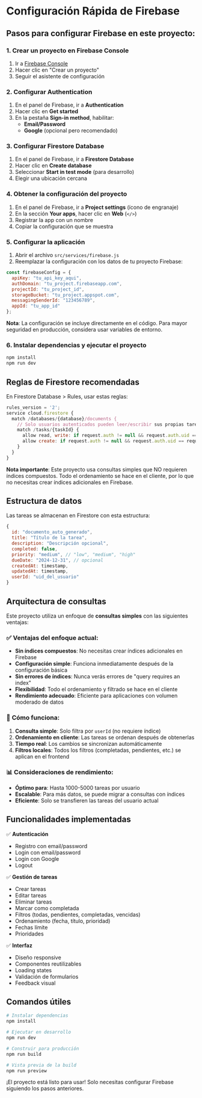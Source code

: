 # Configuración Rápida de Firebase

## Pasos para configurar Firebase en este proyecto:

### 1. Crear un proyecto en Firebase Console
1. Ir a [Firebase Console](https://console.firebase.google.com/)
2. Hacer clic en "Crear un proyecto"
3. Seguir el asistente de configuración

### 2. Configurar Authentication
1. En el panel de Firebase, ir a **Authentication**
2. Hacer clic en **Get started**
3. En la pestaña **Sign-in method**, habilitar:
   - **Email/Password**
   - **Google** (opcional pero recomendado)

### 3. Configurar Firestore Database
1. En el panel de Firebase, ir a **Firestore Database**
2. Hacer clic en **Create database**
3. Seleccionar **Start in test mode** (para desarrollo)
4. Elegir una ubicación cercana

### 4. Obtener la configuración del proyecto
1. En el panel de Firebase, ir a **Project settings** (ícono de engranaje)
2. En la sección **Your apps**, hacer clic en **Web** (`</>`)
3. Registrar la app con un nombre
4. Copiar la configuración que se muestra

### 5. Configurar la aplicación
1. Abrir el archivo `src/services/firebase.js`
2. Reemplazar la configuración con los datos de tu proyecto Firebase:

```javascript
const firebaseConfig = {
  apiKey: "tu_api_key_aqui",
  authDomain: "tu_project.firebaseapp.com",
  projectId: "tu_project_id",
  storageBucket: "tu_project.appspot.com",
  messagingSenderId: "123456789",
  appId: "tu_app_id"
};
```

**Nota**: La configuración se incluye directamente en el código. Para mayor seguridad en producción, considera usar variables de entorno.

### 6. Instalar dependencias y ejecutar el proyecto
```bash
npm install
npm run dev
```

## Reglas de Firestore recomendadas

En Firestore Database > Rules, usar estas reglas:

```javascript
rules_version = '2';
service cloud.firestore {
  match /databases/{database}/documents {
    // Solo usuarios autenticados pueden leer/escribir sus propias tareas
    match /tasks/{taskId} {
      allow read, write: if request.auth != null && request.auth.uid == resource.data.userId;
      allow create: if request.auth != null && request.auth.uid == request.resource.data.userId;
    }
  }
}
```

**Nota importante**: Este proyecto usa consultas simples que NO requieren índices compuestos. Todo el ordenamiento se hace en el cliente, por lo que no necesitas crear índices adicionales en Firebase.

## Estructura de datos

Las tareas se almacenan en Firestore con esta estructura:

```javascript
{
  id: "documento_auto_generado",
  title: "Título de la tarea",
  description: "Descripción opcional",
  completed: false,
  priority: "medium", // "low", "medium", "high"
  dueDate: "2024-12-31", // opcional
  createdAt: timestamp,
  updatedAt: timestamp,
  userId: "uid_del_usuario"
}
```

## Arquitectura de consultas

Este proyecto utiliza un enfoque de **consultas simples** con las siguientes ventajas:

### ✅ **Ventajas del enfoque actual:**
- **Sin índices compuestos**: No necesitas crear índices adicionales en Firebase
- **Configuración simple**: Funciona inmediatamente después de la configuración básica
- **Sin errores de índices**: Nunca verás errores de "query requires an index"
- **Flexibilidad**: Todo el ordenamiento y filtrado se hace en el cliente
- **Rendimiento adecuado**: Eficiente para aplicaciones con volumen moderado de datos

### 🔧 **Cómo funciona:**
1. **Consulta simple**: Solo filtra por `userId` (no requiere índice)
2. **Ordenamiento en cliente**: Las tareas se ordenan después de obtenerlas
3. **Tiempo real**: Los cambios se sincronizan automáticamente
4. **Filtros locales**: Todos los filtros (completadas, pendientes, etc.) se aplican en el frontend

### 📊 **Consideraciones de rendimiento:**
- **Óptimo para**: Hasta 1000-5000 tareas por usuario
- **Escalable**: Para más datos, se puede migrar a consultas con índices
- **Eficiente**: Solo se transfieren las tareas del usuario actual

## Funcionalidades implementadas

✅ **Autenticación**
- Registro con email/password
- Login con email/password
- Login con Google
- Logout

✅ **Gestión de tareas**
- Crear tareas
- Editar tareas
- Eliminar tareas
- Marcar como completada
- Filtros (todas, pendientes, completadas, vencidas)
- Ordenamiento (fecha, título, prioridad)
- Fechas límite
- Prioridades

✅ **Interfaz**
- Diseño responsive
- Componentes reutilizables
- Loading states
- Validación de formularios
- Feedback visual

## Comandos útiles

```bash
# Instalar dependencias
npm install

# Ejecutar en desarrollo
npm run dev

# Construir para producción
npm run build

# Vista previa de la build
npm run preview
```

¡El proyecto está listo para usar! Solo necesitas configurar Firebase siguiendo los pasos anteriores.
